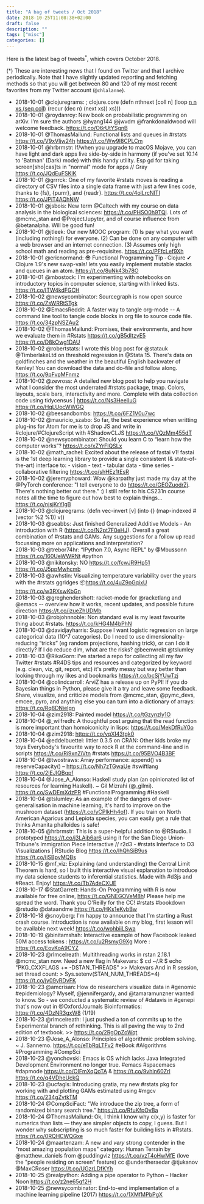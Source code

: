 ```yaml
---
title: "A bag of tweets / Oct 2018"
date: 2018-10-25T11:08:38+02:00
draft: false
description: ""
tags: ["misc"]
categories: []
---
```


Here is the latest bag of tweets<sup>\*</sup>, which covers October 2018.

<!--more-->

(\*) These are interesting news that I found on Twitter and that I archive periodically. Note that I have slightly updated reporting and fetching methods so that you will get between 80 and 120 of my most recent favorites from my Twitter account (`@chlalanne`).

- 2018-10-01 @clojuregrams: ; clojure.core (defn nthnext [coll n] (loop [n n xs (seq coll)](if "and xs (pos? n") (recur (dec n) (next xs)) xs)))
- 2018-10-01 @roydanroy: New book on probabilistic programming on arXiv. I’m sure the authors @hyang144 @jwvdm @frankdonaldwood will welcome feedback. https://t.co/O6rUtYSgnB
- 2018-10-01 @ThomasMailund: Functional lists and queues in #rstats https://t.co/V9xVljw24h https://t.co/Ww9I8CPLCm
- 2018-10-01 @hrbrmstr: If/when you upgrade to macOS Mojave, you can have light and dark apps live side-by-side in harmony (if you've set 10.14 to 'Batman' (Dark) mode) with this handy utility. Esp gd for taking screen[sho|cas]ts in "normal" mode for apps // Gray https://t.co/JQdEuFSKlK
- 2018-10-01 @grrrck: One of my favorite #rstats moves is reading a directory of CSV files into a single data frame with just a few lines code, thanks to {fs}, {purrr}, and {readr}. https://t.co/4olLrcNlTI https://t.co/JPiT4AQhNW
- 2018-10-01 @jsbois: New term @Caltech with my course on data analysis in the biological sciences: https://t.co/PHSO0h9TQj. Lots of @mcmc_stan and @ProjectJupyter, and of course influence from @betanalpha. Will be good fun!
- 2018-10-01 @jtleek: Our new MOOC program: (1) Is pay what you want (including nothing!) for everyone. (2) Can be done on any computer with a web browser and an internet connection. (3) Assumes only high school math and reading as pre-requisites. https://t.co/PFfcLef9Xh
- 2018-10-01 @ericnormand: 😎 Functional Programming Tip ∙ Clojure ✔︎ Clojure 1.9's new swap-vals! lets you easily implement mutable stacks and queues in an atom. https://t.co/8uNk43b78O
- 2018-10-01 @mbostock: I’m experimenting with notebooks on introductory topics in computer science, starting with linked lists. https://t.co/ITW4kdFGCH
- 2018-10-02 @newsycombinator: Sourcegraph is now open source https://t.co/ZsWRRtSTgk
- 2018-10-02 @EmacsReddit: A faster way to tangle org-mode -- A command line tool to tangle code blocks in org file to source code file. https://t.co/34zpNSZAu2
- 2018-10-02 @ThomasMailund: Promises, their environments, and how we evaluate them in #Rstats https://t.co/gB5dltzvE5 https://t.co/D8kOwg1DAU
- 2018-10-02 @robertstats: I wrote this blog post for @statauk @TimberlakeLtd on threshold regression in @Stata 15. There's data on goldfinches and the weather in the beautiful English backwater of Kenley! You can download the data and do-file and follow along. https://t.co/9pFvpMFnmz
- 2018-10-02 @zevross: A detailed new blog post to help you navigate what I consider the most underrated #rstats package, tmap. Colors, layouts, scale bars, interactivity and more. Complete with data collection code using tidycensus | https://t.co/Ns3HeelIuG https://t.co/HqLUocWWGQ
- 2018-10-02 @beesandbombs: https://t.co/6FZ1V0u7wc
- 2018-10-02 @mauricio_szabo: So far, the best experience when writting plug-ins for Atom for me is to drop JS and write in #clojure/#ClojureScript with #ShadowCLJS https://t.co/VQzMm455dT
- 2018-10-02 @newsycombinator: Should you learn C to “learn how the computer works”? https://t.co/xZYrFlQSLx
- 2018-10-02 @math_rachel: Excited about the release of fastai v1! fastai is the 1st deep learning library to provide a single consistent (&amp; state-of-the-art) interface to: - vision - text - tabular data - time series - collaborative filtering https://t.co/shHEz1tEsR
- 2018-10-02 @jeremyphoward: Wow @karpathy just made my day at the @PyTorch conference: "I tell everyone to do https://t.co/GEOZuodrZj. There's nothing better out there." :) I still refer to his CS231n course notes all the time to figure out how best to explain things... https://t.co/njsjKrYIgB
- 2018-10-03 @clojuregrams: (defn vec-invert [v] (into {} (map-indexed #(vector %2 %1)) v))
- 2018-10-03 @seabbs: Just finished Generalized Additive Models - An introduction with R (https://t.co/N2pt7F0eHJ). Overall a great combination of #rstats and GAMs. Any suggestions for a follow up read focussing more on applications and interpretation?
- 2018-10-03 @trebor74hr: “IPython 7.0, Async REPL” by @Mbussonn https://t.co/160UeWWRNt #python
- 2018-10-03 @nikitonsky: NO https://t.co/fcwJR9Hp51 https://t.co/J5ppMwhcmb
- 2018-10-03 @awhstin: Visualizing temperature variability over the years with the #rstats ggridges 📦https://t.co/4uZ9oGqixU https://t.co/w3RXswKbGn
- 2018-10-03 @greghendershott: racket-mode for @racketlang and @emacs -- overview how it works, recent updates, and possible future direction https://t.co/izueZhUDMb
- 2018-10-03 @robjohnnoble: Non standard eval is my least favourite thing about #rstats. https://t.co/kHG4M4bPhN
- 2018-10-03 @davidjayharris: Suppose I want logistic regression on large categorical data (10^7 categories). Do I need to use dimensionality-reducing “tricks” (eg random projections, hashing trick), or can I do it directly? If I do reduce dim, what are the risks? @beenwrekt @tslumley
- 2018-10-03 @RikaGorn: I've started a repo for collecting all my fav Twitter #rstats #R4DS tips and resources and categorized by keyword (e.g. clean, viz, git, report, etc) it's pretty messy but way better than looking through my likes and bookmarks https://t.co/bcSjYUwTzj
- 2018-10-04 @colindcarroll: ArviZ has a release up on PyPI! If you do Bayesian things in Python, please give it a try and leave some feedback. Share, visualize, and criticize models from @mcmc_stan, @pymc_devs, emcee, pyro, and anything else you can turn into a dictionary of arrays: https://t.co/Rq8DNieIgn
- 2018-10-04 @zim2918: Painted model https://t.co/tGzynzly1O
- 2018-10-04 @\_wilfredh: A thoughtful post arguing that the read function is more important than homoiconicity in lisps: https://t.co/MekDfRuY0o
- 2018-10-04 @zim2918: https://t.co/yqXI43tgk0
- 2018-10-04 @eddelbuettel: littler 0.3.5 on CRAN: Other kids broke my toys Everybody's favourite way to rock R at the command-line and in scripts https://t.co/Ri9xnZiVtn #rstats https://t.co/95BVO4B3BF
- 2018-10-04 @twostraws: Array performance: append() vs reserveCapacity() – https://t.co/Nh7zTGwaUe #swiftlang https://t.co/2IEJIQBqpf
- 2018-10-04 @Jose_A_Alonso: Haskell study plan (an opinionated list of resources for learning Haskell). ~ Gil Mizrahi (@\_gilmi). https://t.co/SwDEmXdzPR #FunctionalProgramming #Haskell
- 2018-10-04 @tslumley: As an example of the dangers of over-generalisation in machine learning, it's hard to improve on the mushroom dataset (https://t.co/yCPlkHh4of). If you train on North American Agaricus and Lepiota species, you can easily get a rule that thinks Amanita phalloides is safe!
- 2018-10-05 @hrbrmstr: This is a super-helpful addition to @RStudio. I prototyped https://t.co/j3LAjb6ar6 using it for the San Diego Union-Tribune's Immigration Piece Interactive // r2d3 - #rstats Interface to D3 Visualizations | RStudio Blog https://t.co/lhQhSiB9us https://t.co/IiSBpvMQBs
- 2018-10-15 @mf_viz: Explaining (and understanding) the Central Limit Theorem is hard, so I built this interactive visual explanation to introduce my data science students to inferential statistics. Made with #d3js and #React. Enjoy! https://t.co/Tb7AdeCXUE
- 2018-10-17 @StatGarrett: Hands-On Programming with R is now available for free online, https://t.co/GNEGOVeM8h! Please help me spread the word. Thank you O'Reilly for the CC! #rstats #bookdown @rstudio @dataandme https://t.co/HKs1eKybBw
- 2018-10-18 @snoyberg: I'm happy to announce that I'm starting a Rust crash course. Introduction is now available on my blog, first lesson will be available next week! https://t.co/wohbiiLSwa
- 2018-10-19 @binitamshah: Interactive example of how Facebook leaked 50M access tokens : https://t.co/u2RsmyG9Xg More : https://t.co/EovKoA9CYZ
- 2018-10-23 @rlmcelreath: Multithreading works in rstan 2.18.1 @mcmc_stan now. Need a new flag in Makevars: $ cd ~/.R $ echo "PKG_CXXFLAGS += -DSTAN_THREADS" &gt;&gt; Makevars And in R session, set thread count: &gt; Sys.setenv(STAN_NUM_THREADS=4) https://t.co/jy09yRDvFK
- 2018-10-23 @amcrisan: How do researchers visualize data in #genomic #epidemiology? Myself, @jennifergardy, and @tamaramunzner wanted to know. So - we conducted a systematic review of #datavis in #genepi that's now out in @OxfordJournals Bioinformatics: https://t.co/4DzNR3gxW8 (1/19)
- 2018-10-23 @rlmcelreath: I just pushed a ton of commits up to the Experimental branch of rethinking. This is all paving the way to 2nd edition of textbook. &gt;&gt; https://t.co/2RgOpZoWqt
- 2018-10-23 @Jose_A_Alonso: Principles of algorithmic problem solving. ~ J. Sannemo. https://t.co/eTbRqLTFv2 #eBook #Algorithms #Programming #CompSci
- 2018-10-23 @yonchovski: Emacs is OS which lacks Java Integrated Development Environment no longer true. #emacs #spacemacs #dapmode https://t.co/OIFmXqQoTA &amp; https://t.co/9vhln60Zrl https://t.co/q4VDheUckQ
- 2018-10-23 @ucfagls: Introducing gratia, my new #rstats pkg for working with and plotting GAMs estimated using #mgcv https://t.co/234gZvtkTM
- 2018-10-24 @CompSciFact: "We introduce the zip tree, a form of randomized binary search tree." https://t.co/RfuKfpOvBa
- 2018-10-24 @ThomasMailund: Ok, I think I know why c(x,y) is faster for numerics than lists — they are simpler objects to copy, I guess. But I wonder why subscripting is so much faster for building lists in #Rstats. https://t.co/0RQHCWQGxe
- 2018-10-24 @maartenzam: A new and _very_ strong contender in the "most amazing population maps" category: Human Terrain by @matthew_daniels from @puddingviz https://t.co/vzT4oHwMfE (love the "people residing on screen" feature) cc @undertheraedar @tjukanov @MaxCRoser https://t.co/UGzrLDfKYh
- 2018-10-25 @realpython: Adding a pipe operator to Python – Hacker Noon https://t.co/z2ne65gf2H
- 2018-10-25 @newsycombinator: End-to-end implementation of a machine learning pipeline (2017) https://t.co/1XMfMPbPgX
